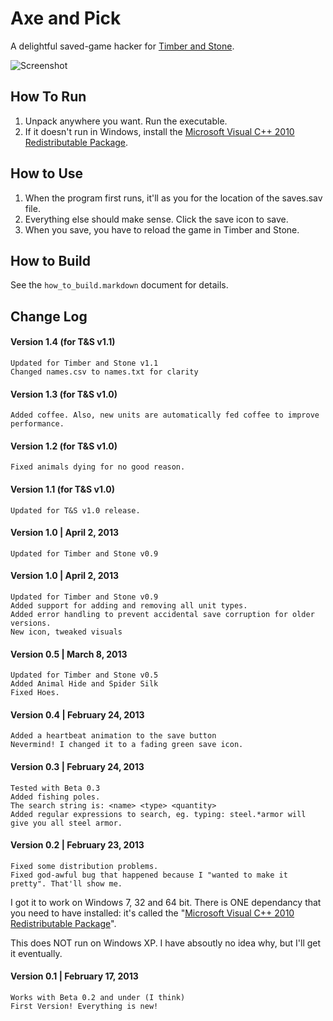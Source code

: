 Axe and Pick
============
A delightful saved-game hacker for [Timber and Stone][1].

![Screenshot](http://i.imgur.com/PUh7DHPl.png "Axe and Pick main screen")

How To Run
---------------------------
1. Unpack anywhere you want. Run the executable.
2. If it doesn't run in Windows, install the [Microsoft Visual C++ 2010 Redistributable Package][2].

How to Use
---------------------------
1. When the program first runs, it'll as you for the location of the saves.sav file.
2. Everything else should make sense. Click the save icon to save.
3. When you save, you have to reload the game in Timber and Stone.

How to Build
---------------------------
See the `how_to_build.markdown` document for details.

Change Log
---------------------------
#### Version 1.4 (for T&S v1.1)
    Updated for Timber and Stone v1.1
	Changed names.csv to names.txt for clarity
	
#### Version 1.3 (for T&S v1.0)
    Added coffee. Also, new units are automatically fed coffee to improve performance.

#### Version 1.2 (for T&S v1.0)
    Fixed animals dying for no good reason.

#### Version 1.1 (for T&S v1.0)
    Updated for T&S v1.0 release.

#### Version 1.0 | April 2, 2013
    Updated for Timber and Stone v0.9

#### Version 1.0 | April 2, 2013
    Updated for Timber and Stone v0.9
    Added support for adding and removing all unit types.
    Added error handling to prevent accidental save corruption for older versions.
    New icon, tweaked visuals

#### Version 0.5 | March 8, 2013
    Updated for Timber and Stone v0.5
    Added Animal Hide and Spider Silk
    Fixed Hoes.

#### Version 0.4 | February 24, 2013
    Added a heartbeat animation to the save button
    Nevermind! I changed it to a fading green save icon.

#### Version 0.3 | February 24, 2013
    Tested with Beta 0.3
    Added fishing poles.
    The search string is: <name> <type> <quantity>
    Added regular expressions to search, eg. typing: steel.*armor will give you all steel armor.


#### Version 0.2 | February 23, 2013
    Fixed some distribution problems.
    Fixed god-awful bug that happened because I "wanted to make it pretty". That'll show me.

I got it to work on Windows 7, 32 and 64 bit. There is ONE dependancy that you need to have installed: it's called the "[Microsoft Visual C++ 2010 Redistributable Package][2]".

This does NOT run on Windows XP. I have absoutly no idea why, but I'll get it eventually.

#### Version 0.1 | February 17, 2013
    Works with Beta 0.2 and under (I think)
    First Version! Everything is new!

[1]: http://www.timberandstonegame.com/ "Timber and Stone"
[2]: http://www.microsoft.com/en-us/download/details.aspx?id=5555 "Microsoft Visual C++ 2010 Redistributable Package"
